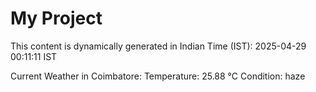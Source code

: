 # My Project

This content is dynamically generated in Indian Time (IST): 2025-04-29 00:11:11 IST


Current Weather in Coimbatore:
Temperature: 25.88 °C
Condition: haze
